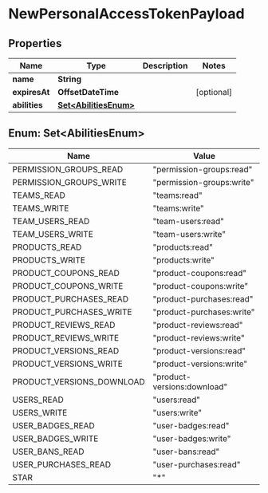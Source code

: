 

# NewPersonalAccessTokenPayload


## Properties

Name | Type | Description | Notes
------------ | ------------- | ------------- | -------------
**name** | **String** |  | 
**expiresAt** | **OffsetDateTime** |  |  [optional]
**abilities** | [**Set&lt;AbilitiesEnum&gt;**](#Set&lt;AbilitiesEnum&gt;) |  | 



## Enum: Set&lt;AbilitiesEnum&gt;

Name | Value
---- | -----
PERMISSION_GROUPS_READ | &quot;permission-groups:read&quot;
PERMISSION_GROUPS_WRITE | &quot;permission-groups:write&quot;
TEAMS_READ | &quot;teams:read&quot;
TEAMS_WRITE | &quot;teams:write&quot;
TEAM_USERS_READ | &quot;team-users:read&quot;
TEAM_USERS_WRITE | &quot;team-users:write&quot;
PRODUCTS_READ | &quot;products:read&quot;
PRODUCTS_WRITE | &quot;products:write&quot;
PRODUCT_COUPONS_READ | &quot;product-coupons:read&quot;
PRODUCT_COUPONS_WRITE | &quot;product-coupons:write&quot;
PRODUCT_PURCHASES_READ | &quot;product-purchases:read&quot;
PRODUCT_PURCHASES_WRITE | &quot;product-purchases:write&quot;
PRODUCT_REVIEWS_READ | &quot;product-reviews:read&quot;
PRODUCT_REVIEWS_WRITE | &quot;product-reviews:write&quot;
PRODUCT_VERSIONS_READ | &quot;product-versions:read&quot;
PRODUCT_VERSIONS_WRITE | &quot;product-versions:write&quot;
PRODUCT_VERSIONS_DOWNLOAD | &quot;product-versions:download&quot;
USERS_READ | &quot;users:read&quot;
USERS_WRITE | &quot;users:write&quot;
USER_BADGES_READ | &quot;user-badges:read&quot;
USER_BADGES_WRITE | &quot;user-badges:write&quot;
USER_BANS_READ | &quot;user-bans:read&quot;
USER_PURCHASES_READ | &quot;user-purchases:read&quot;
STAR | &quot;*&quot;



